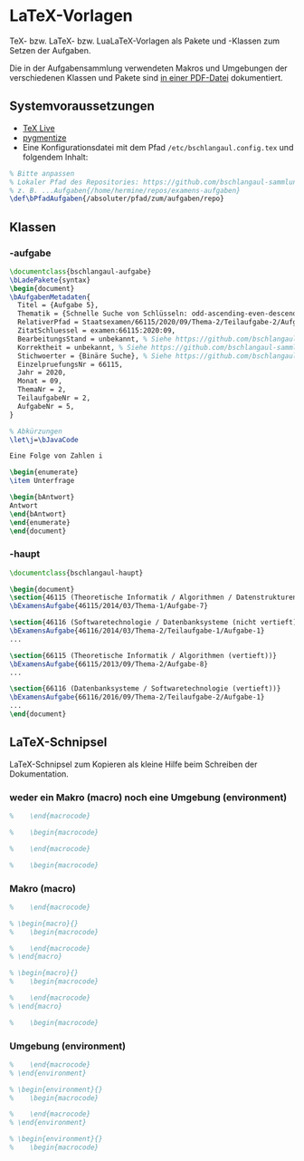 # LaTeX-Vorlagen

TeX- bzw. LaTeX- bzw. LuaLaTeX-Vorlagen als Pakete und -Klassen zum Setzen der
Aufgaben.

Die in der Aufgabensammlung verwendeten Makros und Umgebungen der
verschiedenen Klassen und Pakete sind
[in einer PDF-Datei](https://github.com/bschlangaul-sammlung/latex-vorlagen/raw/main/dokumentation.pdf)
dokumentiert.

## Systemvoraussetzungen

* [TeX Live](https://tug.org/texlive/)
* [pygmentize](https://pygments.org)
* Eine Konfigurationsdatei mit dem Pfad `/etc/bschlangaul.config.tex` und folgendem Inhalt:

```tex
% Bitte anpassen
% Lokaler Pfad des Repositories: https://github.com/bschlangaul-sammlung/examens-aufgaben
% z. B. ...Aufgaben{/home/hermine/repos/examens-aufgaben}
\def\bPfadAufgaben{/absoluter/pfad/zum/aufgaben/repo}
```

## Klassen


### -aufgabe

```latex
\documentclass{bschlangaul-aufgabe}
\bLadePakete{syntax}
\begin{document}
\bAufgabenMetadaten{
  Titel = {Aufgabe 5},
  Thematik = {Schnelle Suche von Schlüsseln: odd-ascending-even-descending-Folge},
  RelativerPfad = Staatsexamen/66115/2020/09/Thema-2/Teilaufgabe-2/Aufgabe-5.tex,
  ZitatSchluessel = examen:66115:2020:09,
  BearbeitungsStand = unbekannt, % Siehe https://github.com/bschlangaul-sammlung/kommandozeilen-werkzeug/blob/main/src/aufgabe.ts#L27-L38
  Korrektheit = unbekannt, % Siehe https://github.com/bschlangaul-sammlung/kommandozeilen-werkzeug/blob/main/src/aufgabe.ts#L47-L55
  Stichwoerter = {Binäre Suche}, % Siehe https://github.com/bschlangaul-sammlung/examens-aufgaben/blob/main/Stichwortverzeichnis.yml
  EinzelpruefungsNr = 66115,
  Jahr = 2020,
  Monat = 09,
  ThemaNr = 2,
  TeilaufgabeNr = 2,
  AufgabeNr = 5,
}

% Abkürzungen
\let\j=\bJavaCode

Eine Folge von Zahlen i

\begin{enumerate}
\item Unterfrage

\begin{bAntwort}
Antwort
\end{bAntwort}
\end{enumerate}
\end{document}
```

### -haupt

```latex
\documentclass{bschlangaul-haupt}

\begin{document}
\section{46115 (Theoretische Informatik / Algorithmen / Datenstrukturen (nicht vertieft))}
\bExamensAufgabe{46115/2014/03/Thema-1/Aufgabe-7}

\section{46116 (Softwaretechnologie / Datenbanksysteme (nicht vertieft))}
\bExamensAufgabe{46116/2014/03/Thema-2/Teilaufgabe-1/Aufgabe-1}
...

\section{66115 (Theoretische Informatik / Algorithmen (vertieft))}
\bExamensAufgabe{66115/2013/09/Thema-2/Aufgabe-8}
...

\section{66116 (Datenbanksysteme / Softwaretechnologie (vertieft))}
\bExamensAufgabe{66116/2016/09/Thema-2/Teilaufgabe-2/Aufgabe-1}
...
\end{document}
```

## LaTeX-Schnipsel

LaTeX-Schnipsel zum Kopieren als kleine Hilfe beim Schreiben der
Dokumentation.


### weder ein Makro (macro) noch eine Umgebung (environment)

```latex
%    \end{macrocode}

%    \begin{macrocode}

%    \end{macrocode}

%    \begin{macrocode}
```

### Makro (macro)

```latex
%    \end{macrocode}

% \begin{macro}{}
%    \begin{macrocode}

%    \end{macrocode}
% \end{macro}

% \begin{macro}{}
%    \begin{macrocode}

%    \end{macrocode}
% \end{macro}

%    \begin{macrocode}
```

### Umgebung (environment)

```latex
%    \end{macrocode}
% \end{environment}

% \begin{environment}{}
%    \begin{macrocode}

%    \end{macrocode}
% \end{environment}

% \begin{environment}{}
%    \begin{macrocode}
```
